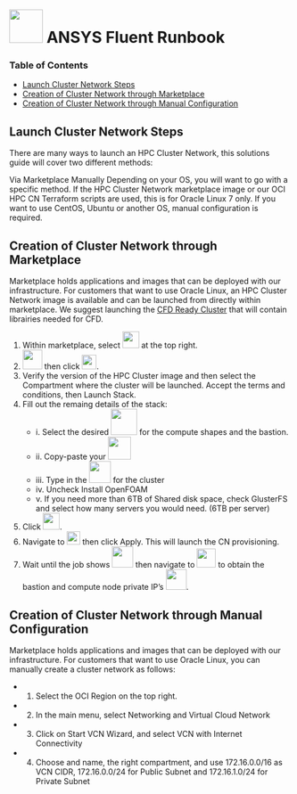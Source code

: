 # <img src="https://github.com/oci-hpc/oci-hpc-runbook-fluent/blob/master/fluent_logo.png" height="60"> ANSYS Fluent Runbook

### Table of Contents
- [Launch Cluster Network Steps](#launch-cluster-network-steps)
- [Creation of Cluster Network through Marketplace](#creation-of-cluster-network-through-marketplace)
- [Creation of Cluster Network through Manual Configuration](#creation-of-cluster-network-through-manual-configuration)

## Launch Cluster Network Steps
There are many ways to launch an HPC Cluster Network, this solutions guide will cover two different methods:

Via Marketplace
Manually Depending on your OS, you will want to go with a specific method. If the HPC Cluster Network marketplace image or our OCI HPC CN Terraform scripts are used, this is for Oracle Linux 7 only. If you want to use CentOS, Ubuntu or another OS, manual configuration is required.

## Creation of Cluster Network through Marketplace
Marketplace holds applications and images that can be deployed with our infrastructure. For customers that want to use Oracle Linux, an HPC Cluster Network image is available and can be launched from directly within marketplace. We suggest launching the [CFD Ready Cluster](https://cloudmarketplace.oracle.com/marketplace/en_US/listing/75645211) that will contain librairies needed for CFD.

1. Within marketplace, select <img src="https://github.com/oracle-quickstart/oci-hpc-runbook-fluent/blob/main/images/get_app.png" height="30"> at the top right.
2. <img src="https://github.com/oracle-quickstart/oci-hpc-runbook-fluent/blob/main/images/region.png" height="35"> then click <img src="https://github.com/oracle-quickstart/oci-hpc-runbook-fluent/blob/main/images/sign_in.png" height="26">.
3. Verify the version of the HPC Cluster image and then select the Compartment where the cluster will be launched. Accept the terms and conditions, then Launch Stack.
4. Fill out the remaing details of the stack:
	- i. Select the desired <img src="https://github.com/oracle-quickstart/oci-hpc-runbook-fluent/blob/main/images/availability_domain.png" height="47"> for the compute shapes and the bastion.
	- ii. Copy-paste your <img src="https://github.com/oracle-quickstart/oci-hpc-runbook-fluent/blob/main/images/ssh_key.png" height="41">
	- iii. Type in the <img src="https://github.com/oracle-quickstart/oci-hpc-runbook-fluent/blob/main/images/compute_instances.png" height="39"> for the cluster
	- iv. Uncheck Install OpenFOAM
	- v. If you need more than 6TB of Shared disk space, check GlusterFS and select how many servers you would need. (6TB per server)
5. Click <img src="https://github.com/oracle-quickstart/oci-hpc-runbook-fluent/blob/main/images/create.png" height="30">.
6. Navigate to <img src="https://github.com/oracle-quickstart/oci-hpc-runbook-fluent/blob/main/images/tf_actions.png" height="24"> then click Apply. This will launch the CN provisioning.
7. Wait until the job shows <img src="https://github.com/oracle-quickstart/oci-hpc-runbook-fluent/blob/main/images/succeeded.png" height="38"> then navigate to <img src="https://github.com/oracle-quickstart/oci-hpc-runbook-fluent/blob/main/images/outputs.png" height="34"> to obtain the bastion and compute node private IP’s <img src="https://github.com/oracle-quickstart/oci-hpc-runbook-fluent/blob/main/images/bastion_private_ip.png" height="37">.

## Creation of Cluster Network through Manual Configuration
Marketplace holds applications and images that can be deployed with our infrastructure. For customers that want to use Oracle Linux, you can manually create a cluster network as follows:
- 1. Select the OCI Region on the top right.
- 2. In the main menu, select Networking and Virtual Cloud Network
- 3. Click on Start VCN Wizard, and select VCN with Internet Connectivity
- 4. Choose and name, the right compartment, and use 172.16.0.0/16 as VCN CIDR, 172.16.0.0/24 for Public Subnet and 172.16.1.0/24 for Private Subnet


